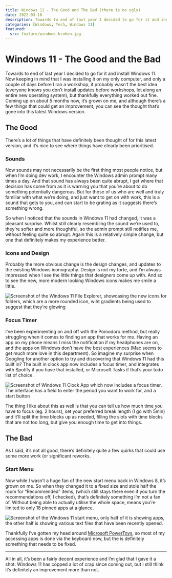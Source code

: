 ```yaml
---
title: Windows 11 - The Good and The Bad (there is no ugly)
date: 2022-03-10
description: Towards to end of last year I decided to go for it and install Windows 11. Now keeping in mind that I was installing it on my only computer, and only a couple of days before I ran a workshop, it probably wasn’t the best idea (everyone knows you don’t install updates before workshops, let along an entire new operating system), but thankfully everything worked out fine. Coming up on about 5 months now, it’s grown on me, and although there’s a few things that could get an improvement, you can see the thought that’s gone into this latest Windows version.
categories: [Windows, Tech, Windows 11]
featured:
  src: feature/windows-broken.jpg
---
```

# Windows 11 - The Good and the Bad

Towards to end of last year I decided to go for it and install Windows 11. Now keeping in mind that I was installing it on my only computer, and only a couple of days before I ran a workshop, it probably wasn’t the best idea (everyone knows you don’t install updates before workshops, let along an entire new operating system), but thankfully everything worked out fine. Coming up on about 5 months now, it’s grown on me, and although there’s a few things that could get an improvement, you can see the thought that’s gone into this latest Windows version.

## The Good

There’s a lot of things that have definitely been thought of for this latest version, and it’s nice to see where things have clearly been prioritised.

### Sounds

Now sounds may not necessarily be the first thing most people notice, but when I’m doing dev work, I encounter the Windows admin prompt many times a day. And that sound has always been quite abrupt, I get where that decision has come from as it is warning you that you’re about to do something potentially dangerous. But for those of us who are well and truly familiar with what we’re doing, and just want to get on with work, this is a sound that gets to you, and can start to be grating as it suggests there’s something wrong. 

So when I noticed that the sounds in Windows 11 had changed, it was a pleasant surprise. Whilst still clearly resembling the sound we’re used to, they’re softer and more thoughtful, so the admin prompt still notifies me, without feeling quite so abrupt. Again this is a relatively simple change, but one that definitely makes my experience better.

### Icons and Design

Probably the more obvious change is the design changes, and updates to the existing Windows iconography. Design is not my forte, and I’m always impressed when I see the little things that designers come up with. And so to see the new, more modern looking Windows icons makes me smile a little.

![Screenshot of the Windows 11 File Explorer, showcasing the new icons for folders, which are a more rounded icon, wiht gradients being used to suggest that they're glowing](/img/2022/windows-11/2022-03-10_13-03-12.png)

### Focus Timer

I’ve been experimenting on and off with the Pomodoro method, but really struggling when it comes to finding an app that works for me. Having an app on my phone means I miss the notification if my headphones are on, and the apps on Windows don’t have the best experiences (Mac seems to get much more love in this department). So imagine my surprise when Googling for another option to try and discovering that Windows 11 had this built in? The built in clock app now includes a focus timer, and integrates with Spotify if you have that installed, or Microsoft Tasks if that’s your todo list of choice.

![Screenshot of Windows 11 Clock App which now includes a focus timer. The interface has a field to enter the period you want to work for, and a start button](/img/2022/windows-11/2022-03-10_13-19-45.png)

The thing I like about this as well is that you can tell us how much time you have to focus (eg. 2 hours), set your preferred break length (I go with 5min) and it’ll split the time blocks up as needed, filling the slots with time blocks that are not too long, but give you enough time to get into things.

## The Bad

As I said, it’s not all good, there’s definitely quite a few quirks that could use some more work (or significant reworks.

### Start Menu

Now while I wasn’t a huge fan of the new start menu back in Windows 8, it’s grown on me. So when they changed it to a fixed size and stole half the room for “Recommended” items, (which still stays there even if you turn the recommendations off, I checked), that’s definitely something I’m not a fan of. Without being able to actually utilise the whole space, means you’re limited to only 18 pinned apps at a glance.

![Screenshot of the Windows 11 start menu, only half of it is showing apps, the other half is showing various text files that have been recently opened.](/img/2022/windows-11/2022-03-10_13-58-22.png)

Thankfully I’ve gotten my head around [Microsoft PowerToys](https://docs.microsoft.com/en-us/windows/powertoys/), so most of my accessing apps is done via the keyboard now, but the is definitely something that needs to be fixed.

---

All in all, it’s been a fairly decent experience and I’m glad that I gave it a shot. Windows 11 has copped a lot of crap since coming out, but I still think it’s definitely an improvement more than not.
